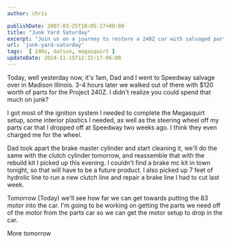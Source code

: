 ```yaml
---
author: chris

publishDate: 2007-03-25T10:05:27+00:00
title: "Junk Yard Saturday"
excerpt: "Join us on a journey to restore a 240Z car with salvaged parts. Learn about our progress - from the ignition system to the brake assembly."
url: 'junk-yard-saturday'
tags:  [ 240z, datsun, megasquirt ] 
updateDate: 2024-11-15T12:15:17-06:00
---
```


Today, well yesterday now, it's 1am, Dad and I went to Speedway salvage over in Madison Illinois. 3-4 hours later we walked out of there with $120 worth of parts for the Project 240Z. I didn't realize you could spend that much on junk?

I got most of the ignition system I needed to complete the Megasquirt setup, some interior plastics I needed, as well as the steering wheel off my parts car that I dropped off at Speedway two weeks ago. I think they even charged me for the wheel.

Dad took apart the brake master cylinder and start cleaning it, we'll do the same with the clutch cylinder tomorrow, and reassemble that with the rebuild kit I picked up this evening. I couldn't find a brake mc kit in town tonight, so that will have to be a future product. I also picked up 7 feet of hydrolic line to run a new clutch line and repair a brake line I had to cut last week.

Tomorrow (Today) we'll see how far we can get towards putting the 83 motor into the car. I'm going to be working on getting the parts we need off of the motor from the parts car so we can get the motor setup to drop in the car.

More tomorrow

